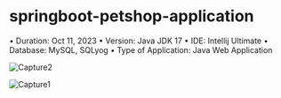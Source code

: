 # springboot-petshop-application

• Duration: Oct 11, 2023
• Version: Java JDK 17
• IDE: Intellij Ultimate
• Database: MySQL, SQLyog
• Type of Application: Java Web Application

![Capture2](https://github.com/Softjay10/springboot-petshop-application/assets/137483242/aebbef6a-ddae-4801-8437-930ecce15685)

![Capture1](https://github.com/Softjay10/springboot-petshop-application/assets/137483242/37755121-1d83-47b2-911e-7b88656fb38d)
